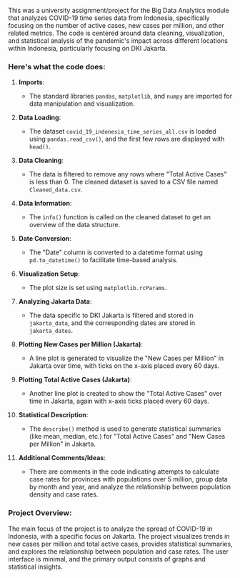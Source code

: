 This was a university assignment/project for the Big Data Analytics module that analyzes COVID-19 time series data from Indonesia, specifically focusing on the number of active cases, new cases per million, and other related metrics. The code is centered around data cleaning, visualization, and statistical analysis of the pandemic's impact across different locations within Indonesia, particularly focusing on DKI Jakarta.

### Here's what the code does:

1. **Imports**:
   - The standard libraries `pandas`, `matplotlib`, and `numpy` are imported for data manipulation and visualization.

2. **Data Loading**:
   - The dataset `covid_19_indonesia_time_series_all.csv` is loaded using `pandas.read_csv()`, and the first few rows are displayed with `head()`.

3. **Data Cleaning**:
   - The data is filtered to remove any rows where "Total Active Cases" is less than 0. The cleaned dataset is saved to a CSV file named `Cleaned_data.csv`.

4. **Data Information**:
   - The `info()` function is called on the cleaned dataset to get an overview of the data structure.

5. **Date Conversion**:
   - The "Date" column is converted to a datetime format using `pd.to_datetime()` to facilitate time-based analysis.

6. **Visualization Setup**:
   - The plot size is set using `matplotlib.rcParams`.

7. **Analyzing Jakarta Data**:
   - The data specific to DKI Jakarta is filtered and stored in `jakarta_data`, and the corresponding dates are stored in `jakarta_dates`.

8. **Plotting New Cases per Million (Jakarta)**:
   - A line plot is generated to visualize the "New Cases per Million" in Jakarta over time, with ticks on the x-axis placed every 60 days.

9. **Plotting Total Active Cases (Jakarta)**:
   - Another line plot is created to show the "Total Active Cases" over time in Jakarta, again with x-axis ticks placed every 60 days.

10. **Statistical Description**:
    - The `describe()` method is used to generate statistical summaries (like mean, median, etc.) for "Total Active Cases" and "New Cases per Million" in Jakarta.

11. **Additional Comments/Ideas**:
    - There are comments in the code indicating attempts to calculate case rates for provinces with populations over 5 million, group data by month and year, and analyze the relationship between population density and case rates.

### Project Overview:
The main focus of the project is to analyze the spread of COVID-19 in Indonesia, with a specific focus on Jakarta. The project visualizes trends in new cases per million and total active cases, provides statistical summaries, and explores the relationship between population and case rates. The user interface is minimal, and the primary output consists of graphs and statistical insights.
